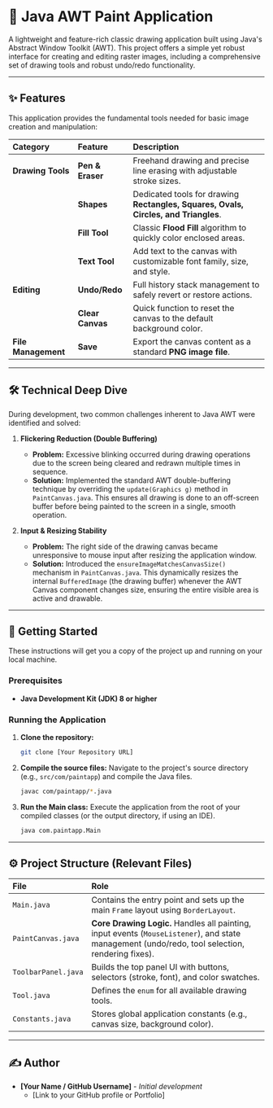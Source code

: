 # 🎨 Java AWT Paint Application

A lightweight and feature-rich classic drawing application built using Java's Abstract Window Toolkit (AWT). This project offers a simple yet robust interface for creating and editing raster images, including a comprehensive set of drawing tools and robust undo/redo functionality.

---

## ✨ Features

This application provides the fundamental tools needed for basic image creation and manipulation:

| Category            | Feature          | Description                                                                         |
| :------------------ | :--------------- | :---------------------------------------------------------------------------------- |
| **Drawing Tools**   | **Pen & Eraser** | Freehand drawing and precise line erasing with adjustable stroke sizes.             |
|                     | **Shapes**       | Dedicated tools for drawing **Rectangles, Squares, Ovals, Circles, and Triangles**. |
|                     | **Fill Tool**    | Classic **Flood Fill** algorithm to quickly color enclosed areas.                   |
|                     | **Text Tool**    | Add text to the canvas with customizable font family, size, and style.              |
| **Editing**         | **Undo/Redo**    | Full history stack management to safely revert or restore actions.                  |
|                     | **Clear Canvas** | Quick function to reset the canvas to the default background color.                 |
| **File Management** | **Save**         | Export the canvas content as a standard **PNG image file**.                         |

---

## 🛠️ Technical Deep Dive

During development, two common challenges inherent to Java AWT were identified and solved:

1.  **Flickering Reduction (Double Buffering)**

    - **Problem:** Excessive blinking occurred during drawing operations due to the screen being cleared and redrawn multiple times in sequence.
    - **Solution:** Implemented the standard AWT double-buffering technique by overriding the `update(Graphics g)` method in `PaintCanvas.java`. This ensures all drawing is done to an off-screen buffer before being painted to the screen in a single, smooth operation.

2.  **Input & Resizing Stability**
    - **Problem:** The right side of the drawing canvas became unresponsive to mouse input after resizing the application window.
    - **Solution:** Introduced the `ensureImageMatchesCanvasSize()` mechanism in `PaintCanvas.java`. This dynamically resizes the internal `BufferedImage` (the drawing buffer) whenever the AWT Canvas component changes size, ensuring the entire visible area is active and drawable.

---

## 🚀 Getting Started

These instructions will get you a copy of the project up and running on your local machine.

### Prerequisites

- **Java Development Kit (JDK) 8 or higher**

### Running the Application

1.  **Clone the repository:**
    ```bash
    git clone [Your Repository URL]
    ```
2.  **Compile the source files:**
    Navigate to the project's source directory (e.g., `src/com/paintapp`) and compile the Java files.
    ```bash
    javac com/paintapp/*.java
    ```
3.  **Run the Main class:**
    Execute the application from the root of your compiled classes (or the output directory, if using an IDE).
    ```bash
    java com.paintapp.Main
    ```

---

## ⚙️ Project Structure (Relevant Files)

| File                | Role                                                                                                                                             |
| :------------------ | :----------------------------------------------------------------------------------------------------------------------------------------------- |
| `Main.java`         | Contains the entry point and sets up the main `Frame` layout using `BorderLayout`.                                                               |
| `PaintCanvas.java`  | **Core Drawing Logic.** Handles all painting, input events (`MouseListener`), and state management (undo/redo, tool selection, rendering fixes). |
| `ToolbarPanel.java` | Builds the top panel UI with buttons, selectors (stroke, font), and color swatches.                                                              |
| `Tool.java`         | Defines the `enum` for all available drawing tools.                                                                                              |
| `Constants.java`    | Stores global application constants (e.g., canvas size, background color).                                                                       |

---

## ✍️ Author

- **[Your Name / GitHub Username]** - _Initial development_
  - [Link to your GitHub profile or Portfolio]
